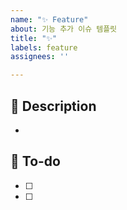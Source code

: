 ```yaml
---
name: "✨ Feature"
about: 기능 추가 이슈 템플릿
title: "✨"
labels: feature
assignees: ''

---
```


## 📌 Description
- 

## 📝 To-do
- [ ] 
- [ ]
